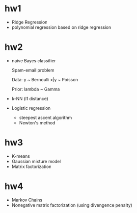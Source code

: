 # hw1

- Ridge Regression
- polynomial regression based on ridge regression

# hw2

- naive Bayes classifier

  Spam-email problem

  Data: y ~ Bernoulli            x|y ~ Poisson

  Prior: lambda ~ Gamma

- k-NN (l1 distance)

- Logistic regression

  - steepest ascent algorithm
  - Newton's method

# hw3

- K-means
- Gaussian mixture model
- Matrix factorization

# hw4

- Markov Chains
- Nonegative matrix factorization (using divengence penalty)
